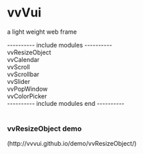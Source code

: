 # vvVui
a light weight web frame

---------- include modules ---------- <br>
vvResizeObject <br>
vvCalendar <br>
vvScroll <br>
vvScrollbar <br>
vvSlider <br>
vvPopWindow <br>
vvColorPicker <br>
---------- include modules end ---------- <br><br>
<h3>vvResizeObject demo </h3>
(http://vvvui.github.io/demo/vvResizeObject/)